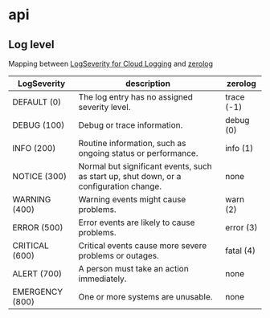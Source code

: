 api
===

## Log level

Mapping between [LogSeverity for Cloud Logging](https://cloud.google.com/logging/docs/reference/v2/rest/v2/LogEntry#logseverity) and [zerolog](https://github.com/rs/zerolog)

| LogSeverity | description | zerolog |
|---|---|---|
| DEFAULT	(0) | The log entry has no assigned severity level. | trace (-1) |
| DEBUG	(100) | Debug or trace information. | debug (0) |
| INFO (200) | Routine information, such as ongoing status or performance. | info (1) |
| NOTICE (300) | Normal but significant events, such as start up, shut down, or a configuration change. | none |
| WARNING	(400) | Warning events might cause problems. | warn (2) |
| ERROR (500) | Error events are likely to cause problems. | error (3) |
| CRITICAL (600) | Critical events cause more severe problems or outages. | fatal (4) |
| ALERT (700) | A person must take an action immediately. | none |
| EMERGENCY (800) | One or more systems are unusable. | none |
